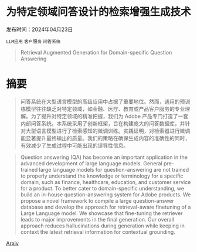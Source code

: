 # 为特定领域问答设计的检索增强生成技术

发布时间：2024年04月23日

`LLM应用` `客户服务` `问答系统`

> Retrieval Augmented Generation for Domain-specific Question Answering

# 摘要

> 问答系统在大型语言模型的高级应用中占据了重要地位。然而，通用的预训练模型往往缺乏对特定领域，如金融、医疗、教育或产品客户服务的专业理解。为了提升对特定领域的精准把握，我们为 Adobe 产品专门打造了一套内部问答系统。本系统采用了创新框架，旨在构建庞大的问答数据库，并针对大型语言模型进行了检索感知的微调训练。实践证明，对检索器进行微调能显著提升最终输出的质量。我们的策略在确保生成内容的准确性的同时，有效减少了生成过程中可能出现的误导性信息。

> Question answering (QA) has become an important application in the advanced development of large language models. General pre-trained large language models for question-answering are not trained to properly understand the knowledge or terminology for a specific domain, such as finance, healthcare, education, and customer service for a product. To better cater to domain-specific understanding, we build an in-house question-answering system for Adobe products. We propose a novel framework to compile a large question-answer database and develop the approach for retrieval-aware finetuning of a Large Language model. We showcase that fine-tuning the retriever leads to major improvements in the final generation. Our overall approach reduces hallucinations during generation while keeping in context the latest retrieval information for contextual grounding.

[Arxiv](https://arxiv.org/abs/2404.14760)